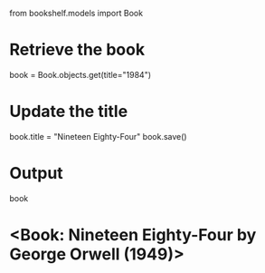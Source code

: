 from bookshelf.models import Book

# Retrieve the book
book = Book.objects.get(title="1984")

# Update the title
book.title = "Nineteen Eighty-Four"
book.save()

# Output
book
# <Book: Nineteen Eighty-Four by George Orwell (1949)>
